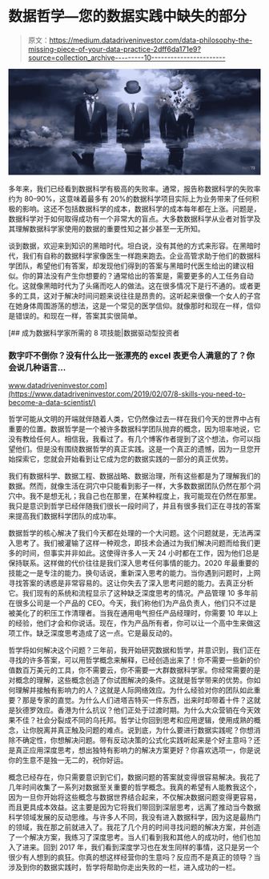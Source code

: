# 数据哲学—您的数据实践中缺失的部分

> 原文：<https://medium.datadriveninvestor.com/data-philosophy-the-missing-piece-of-your-data-practice-2dff6da171e9?source=collection_archive---------10----------------------->

![](img/313b0c92dbe514ca1cfddfe6605a4184.png)

多年来，我们已经看到数据科学有极高的失败率。通常，报告称数据科学的失败率约为 80–90%，这意味着最多有 20%的数据科学项目实际上为业务带来了任何积极的影响。这还不包括数据科学的成本，数据科学的成本每年都在上涨。问题是，数据科学对于如何取得成功有一个非常大的盲点。大多数数据科学从业者对哲学及其理解数据科学家使用的数据的重要性知之甚少甚至一无所知。

谈到数据，欢迎来到知识的黑暗时代。坦白说，没有其他的方式来形容。在黑暗时代，我们有自称的数据科学家像医生一样跑来跑去。企业高管求助于他们的数据科学团队，希望他们有答案，却发现他们得到的答案与黑暗时代医生给出的建议相似。你的算法没有产生你想要的？通常给出的答案是，需要更多的人工任务自动化。这就像黑暗时代为了头痛而吃人的做法。这在很多情况下是行不通的。或者更多的工具，这对于解决时间问题来说往往是昂贵的。这听起来很像一个女人的子宫在她身体周围游荡的想法，这是一个常见的医学信仰。就像那时和现在一样，信仰是错误的。和现在一样，答案其实很简单。

[](https://www.datadriveninvestor.com/2019/02/07/8-skills-you-need-to-become-a-data-scientist/) [## 成为数据科学家所需的 8 项技能|数据驱动型投资者

### 数字吓不倒你？没有什么比一张漂亮的 excel 表更令人满意的了？你会说几种语言…

www.datadriveninvestor.com](https://www.datadriveninvestor.com/2019/02/07/8-skills-you-need-to-become-a-data-scientist/) 

哲学可能从文明的开端就伴随着人类，它仍然像过去一样在我们今天的世界中占有重要的位置。数据哲学是一个被许多数据科学团队抛弃的概念，因为坦率地说，它没有教给任何人。相信我，我看过了。有几个博客作者提到了这个想法，你可以指望他们。但是没有围绕数据哲学的真正实践。这是一个真正的遗憾，因为一旦您开始探索它，您就会开始看到让它成为您的数据实践的一部分的真正优势。

我们有数据科学、数据工程、数据战略、数据治理，所有这些都是为了理解我们的数据。然而，就像生活在洞穴中只能看到影子一样，大多数数据团队仍然在那个洞穴中。我不是想无礼；我自己也在那里，在某种程度上，我可能现在仍然在那里。我只是意识到哲学已经伴随我们很长一段时间了，并且有很多我们正在寻找的答案来提高我们数据科学团队的成功率。

数据哲学的核心解决了我们今天都在处理的一个大问题。这个问题就是，无法再深入思考了。我们被灌输了这样一种观念，即技术会通过为我们解决问题而给我们更多的时间，但事实并非如此。这使得许多人一天 24 小时都在工作，因为他们总是保持联系。这样做的代价往往是我们深入思考任何事情的能力。2020 年最重要的技能之一是专注的能力。换句话说，重新深入思考的能力。当你遇到问题时，上网寻找答案的诱惑是非常容易的。这让你失去了深入思考问题的能力。去真正分析它。我们现有的系统和流程显示了这种缺乏深度思考的情况。产品管理 10 多年前在很多公司是一个产品的 CEO。今天，我们称他们为产品负责人，他们只不过是被美化了的积压工作清理者。当我在通用电气担任产品经理时，你需要 10 年以上的经验，他们才会和你说话。现在，作为产品所有者，你可以让一个高中生来做这项工作。缺乏深度思考造成了这一点。它是最反动的。

哲学将如何解决这个问题？三年前，我开始研究数据和哲学，并意识到，我们正在寻找的许多答案，可以用哲学概念来解释，已经创造出来了！你不需要一些新的价值数百万美元的工具，你不需要云，你不需要一大群数据科学家。你经常需要的是对概念的理解，这些概念创造了你试图解决的条件。这就是哲学带来的优势。你如何理解并接触有影响力的人？这就是人际网络效应。为什么经验对你的团队如此重要？那是专家的直觉。为什么人们进塔吉特买一件东西，出来时却带着十件？这就是狄德罗效应。香港为什么抗议？他们正处于过渡时期。为什么大众营销在今天效果不佳？社会分裂成不同的乌托邦。哲学让你回到思考和应用逻辑，使用成熟的概念，让你脱离并真正触及问题的难点。说到底，为什么要进行数据实践呢？你想消除不确定性，你想解决问题。带有反动决策的公式化实践听起来是个好主意吗？还是真正应用深度思考，想出独特有影响力的解决方案更好？你喜欢选项一，你是说你的生意不是独一无二的，祝你好运。

概念已经存在，你只需要意识到它们，数据问题的答案就变得很容易解决。我花了几年时间收集了一系列对数据至关重要的哲学概念。我真的希望有人能教我这个，因为一旦你开始将这些概念与数据世界结合起来，不仅解决数据问题变得更容易，而且更具成本效益。这主要是因为它将我们带回到深层思考，远离了推动当今数据科学领域发展的反动思维。与许多人不同，我没有进入数据科学，因为这是最热门的领域，我在那之前就进入了。我花了几个月的时间寻找问题的解决方案，并创造了一个解决方案，我练习了深度思考。当人们看到我和其他人的成功时，他们也加入了进来。回到 2017 年，我们看到深度学习也在发生同样的事情，这只是另一个很少有人想到的疯狂。你真的想这样经营你的生意吗？反应而不是真正的领导？当涉及到你的数据实践时，哲学将帮助你走出失败的一栏，进入成功的一栏。